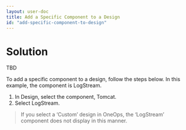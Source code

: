 ```yaml
---
layout: user-doc
title: Add a Specific Component to a Design
id: "add-specific-component-to-design"
---
```


# Solution

TBD

To add a specific component to a design, follow the steps below. In this example, the component is LogStream.


1. In Design, select the component, Tomcat.
2. Select LogStream.

>If you select a ‘Custom’ design in OneOps, the ‘LogStream’ component does not display in this manner.







